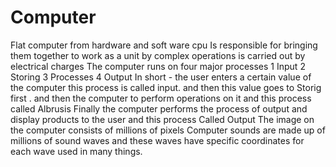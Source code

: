 
 # Computer
Flat computer from hardware and soft ware cpu Is responsible for bringing them together to work as a unit by complex operations is carried out by electrical charges
The computer runs on four major processes 1 Input 2 Storing 3 Processes 4 Output
In short - the user enters a certain value of the computer this process is called input. and then this value goes to Storig first . and then the computer to perform operations on it and this process called Albrusis Finally the computer performs the process of output and display products to the user and this process Called Output
The image on the computer consists of millions of pixels
Computer sounds are made up of millions of sound waves and these waves have specific coordinates for each wave used in many things.